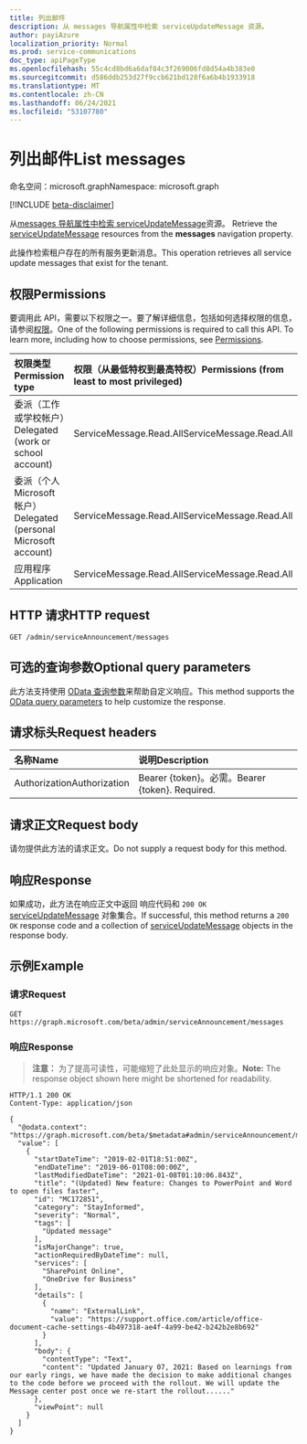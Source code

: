 ```yaml
---
title: 列出邮件
description: 从 messages 导航属性中检索 serviceUpdateMessage 资源。
author: payiAzure
localization_priority: Normal
ms.prod: service-communications
doc_type: apiPageType
ms.openlocfilehash: 55c4cd8bd6a6daf84c3f269006fd8d54a4b383e0
ms.sourcegitcommit: d586ddb253d27f9ccb621bd128f6a6b4b1933918
ms.translationtype: MT
ms.contentlocale: zh-CN
ms.lasthandoff: 06/24/2021
ms.locfileid: "53107780"
---
```

# <a name="list-messages"></a><span data-ttu-id="80152-103">列出邮件</span><span class="sxs-lookup"><span data-stu-id="80152-103">List messages</span></span>
<span data-ttu-id="80152-104">命名空间：microsoft.graph</span><span class="sxs-lookup"><span data-stu-id="80152-104">Namespace: microsoft.graph</span></span>

[!INCLUDE [beta-disclaimer](../../includes/beta-disclaimer.md)]

<span data-ttu-id="80152-105">从[messages 导航属性中检索 serviceUpdateMessage](../resources/serviceupdatemessage.md)资源。 </span><span class="sxs-lookup"><span data-stu-id="80152-105">Retrieve the [serviceUpdateMessage](../resources/serviceupdatemessage.md) resources from the **messages** navigation property.</span></span>

<span data-ttu-id="80152-106">此操作检索租户存在的所有服务更新消息。</span><span class="sxs-lookup"><span data-stu-id="80152-106">This operation retrieves all service update messages that exist for the tenant.</span></span>

## <a name="permissions"></a><span data-ttu-id="80152-107">权限</span><span class="sxs-lookup"><span data-stu-id="80152-107">Permissions</span></span>
<span data-ttu-id="80152-p101">要调用此 API，需要以下权限之一。要了解详细信息，包括如何选择权限的信息，请参阅[权限](/graph/permissions-reference)。</span><span class="sxs-lookup"><span data-stu-id="80152-p101">One of the following permissions is required to call this API. To learn more, including how to choose permissions, see [Permissions](/graph/permissions-reference).</span></span>

|<span data-ttu-id="80152-110">权限类型</span><span class="sxs-lookup"><span data-stu-id="80152-110">Permission type</span></span>|<span data-ttu-id="80152-111">权限（从最低特权到最高特权）</span><span class="sxs-lookup"><span data-stu-id="80152-111">Permissions (from least to most privileged)</span></span>|
|:---|:---|
|<span data-ttu-id="80152-112">委派（工作或学校帐户）</span><span class="sxs-lookup"><span data-stu-id="80152-112">Delegated (work or school account)</span></span>|<span data-ttu-id="80152-113">ServiceMessage.Read.All</span><span class="sxs-lookup"><span data-stu-id="80152-113">ServiceMessage.Read.All</span></span>|
|<span data-ttu-id="80152-114">委派（个人 Microsoft 帐户）</span><span class="sxs-lookup"><span data-stu-id="80152-114">Delegated (personal Microsoft account)</span></span>|<span data-ttu-id="80152-115">ServiceMessage.Read.All</span><span class="sxs-lookup"><span data-stu-id="80152-115">ServiceMessage.Read.All</span></span>|
|<span data-ttu-id="80152-116">应用程序</span><span class="sxs-lookup"><span data-stu-id="80152-116">Application</span></span>|<span data-ttu-id="80152-117">ServiceMessage.Read.All</span><span class="sxs-lookup"><span data-stu-id="80152-117">ServiceMessage.Read.All</span></span>|

## <a name="http-request"></a><span data-ttu-id="80152-118">HTTP 请求</span><span class="sxs-lookup"><span data-stu-id="80152-118">HTTP request</span></span>

<!-- {
  "blockType": "ignored"
}
-->
``` http
GET /admin/serviceAnnouncement/messages
```

## <a name="optional-query-parameters"></a><span data-ttu-id="80152-119">可选的查询参数</span><span class="sxs-lookup"><span data-stu-id="80152-119">Optional query parameters</span></span>
<span data-ttu-id="80152-120">此方法支持使用 [OData 查询参数](/graph/query-parameters)来帮助自定义响应。</span><span class="sxs-lookup"><span data-stu-id="80152-120">This method supports the [OData query parameters](/graph/query-parameters) to help customize the response.</span></span>

## <a name="request-headers"></a><span data-ttu-id="80152-121">请求标头</span><span class="sxs-lookup"><span data-stu-id="80152-121">Request headers</span></span>
|<span data-ttu-id="80152-122">名称</span><span class="sxs-lookup"><span data-stu-id="80152-122">Name</span></span>|<span data-ttu-id="80152-123">说明</span><span class="sxs-lookup"><span data-stu-id="80152-123">Description</span></span>|
|:---|:---|
|<span data-ttu-id="80152-124">Authorization</span><span class="sxs-lookup"><span data-stu-id="80152-124">Authorization</span></span>|<span data-ttu-id="80152-p102">Bearer {token}。必需。</span><span class="sxs-lookup"><span data-stu-id="80152-p102">Bearer {token}. Required.</span></span>|

## <a name="request-body"></a><span data-ttu-id="80152-127">请求正文</span><span class="sxs-lookup"><span data-stu-id="80152-127">Request body</span></span>
<span data-ttu-id="80152-128">请勿提供此方法的请求正文。</span><span class="sxs-lookup"><span data-stu-id="80152-128">Do not supply a request body for this method.</span></span>

## <a name="response"></a><span data-ttu-id="80152-129">响应</span><span class="sxs-lookup"><span data-stu-id="80152-129">Response</span></span>

<span data-ttu-id="80152-130">如果成功，此方法在响应正文中返回 响应代码和 `200 OK` [serviceUpdateMessage](../resources/serviceupdatemessage.md) 对象集合。</span><span class="sxs-lookup"><span data-stu-id="80152-130">If successful, this method returns a `200 OK` response code and a collection of [serviceUpdateMessage](../resources/serviceupdatemessage.md) objects in the response body.</span></span>

## <a name="example"></a><span data-ttu-id="80152-131">示例</span><span class="sxs-lookup"><span data-stu-id="80152-131">Example</span></span>

### <a name="request"></a><span data-ttu-id="80152-132">请求</span><span class="sxs-lookup"><span data-stu-id="80152-132">Request</span></span>
<!-- {
  "blockType": "request",
  "name": "list_serviceupdatemessage"
}
-->
``` http
GET https://graph.microsoft.com/beta/admin/serviceAnnouncement/messages
```

### <a name="response"></a><span data-ttu-id="80152-133">响应</span><span class="sxs-lookup"><span data-stu-id="80152-133">Response</span></span>
><span data-ttu-id="80152-134">**注意：** 为了提高可读性，可能缩短了此处显示的响应对象。</span><span class="sxs-lookup"><span data-stu-id="80152-134">**Note:** The response object shown here might be shortened for readability.</span></span>
<!-- {
  "blockType": "response",
  "truncated": true,
  "@odata.type": "microsoft.graph.serviceUpdateMessage",
  "isCollection": true
}
-->
``` http
HTTP/1.1 200 OK
Content-Type: application/json

{
  "@odata.context": "https://graph.microsoft.com/beta/$metadata#admin/serviceAnnouncement/messages",
  "value": [
    {
      "startDateTime": "2019-02-01T18:51:00Z",
      "endDateTime": "2019-06-01T08:00:00Z",
      "lastModifiedDateTime": "2021-01-08T01:10:06.843Z",
      "title": "(Updated) New feature: Changes to PowerPoint and Word to open files faster",
      "id": "MC172851",
      "category": "StayInformed",
      "severity": "Normal",
      "tags": [
        "Updated message"
      ],
      "isMajorChange": true,
      "actionRequiredByDateTime": null,
      "services": [
        "SharePoint Online",
        "OneDrive for Business"
      ],
      "details": [
        {
          "name": "ExternalLink",
          "value": "https://support.office.com/article/office-document-cache-settings-4b497318-ae4f-4a99-be42-b242b2e8b692"
        }
      ],
      "body": {
        "contentType": "Text",
        "content": "Updated January 07, 2021: Based on learnings from our early rings, we have made the decision to make additional changes to the code before we proceed with the rollout. We will update the Message center post once we re-start the rollout......"
      },
      "viewPoint": null
    }
  ]
}
```

